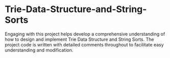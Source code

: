 # Trie-Data-Structure-and-String-Sorts
Engaging with this project helps develop a comprehensive understanding of how to design and implement Trie Data Structure and String Sorts. The project code is written with detailed comments throughout to facilitate easy understanding and modification.
